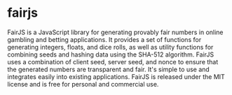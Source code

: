 # fairjs

FairJS is a JavaScript library for generating provably fair numbers in 
online gambling and betting applications. It provides a set of functions
 for generating integers, floats, and dice rolls, as well as utility 
functions for combining seeds and hashing data using the SHA-512 
algorithm. FairJS uses a combination of client seed, server seed, and 
nonce to ensure that the generated numbers are transparent and fair. 
It's simple to use and integrates easily into existing applications. 
FairJS is released under the MIT license and is free for personal and 
commercial use.
